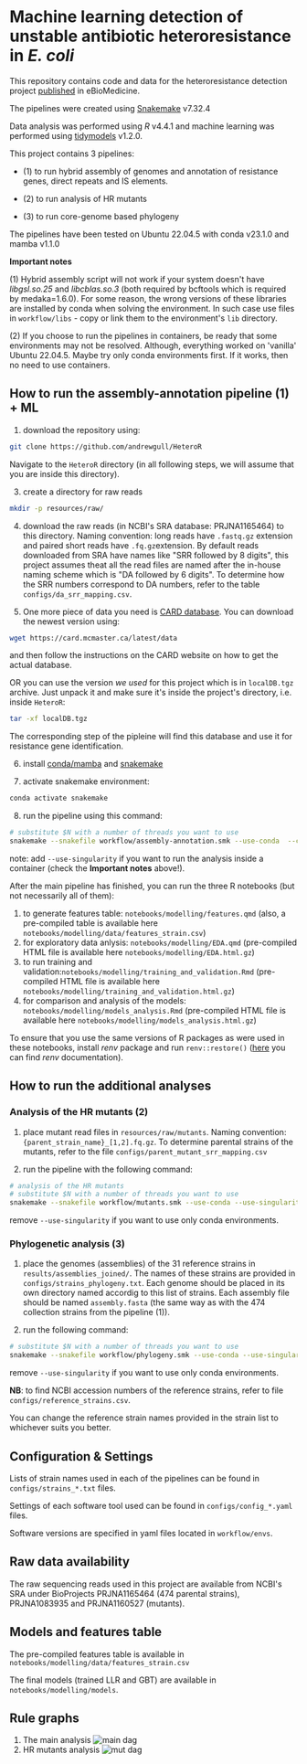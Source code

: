 # Machine learning detection of unstable antibiotic heteroresistance in *E. coli*

This repository contains code and data for the heteroresistance detection project [published](https://www.sciencedirect.com/science/article/pii/S2352396425000623) in eBioMedicine.

The pipelines were created using [Snakemake](https://snakemake.readthedocs.io/en/stable) v7.32.4

Data analysis was performed using *R* v4.4.1 and machine learning was performed using [tidymodels](https://www.tidymodels.org/) v1.2.0.

This project contains 3 pipelines:

- (1) to run hybrid assembly of genomes and annotation of resistance genes, direct repeats and IS elements.

- (2) to run analysis of HR mutants

- (3) to run core-genome based phylogeny

The pipelines have been tested on Ubuntu 22.04.5 with conda v23.1.0 and mamba v1.1.0

**Important notes**

(1) Hybrid assembly script will not work if your system doesn't have *libgsl.so.25* and *libcblas.so.3* (both required by bcftools which is required by medaka=1.6.0).
For some reason, the wrong versions of these libraries are installed by conda when solving the environment. In such case use files in `workflow/libs` - copy or link them to the environment's `lib` directory.

(2) If you choose to run the pipelines in containers, be ready that some environments may not be resolved. Although, everything worked on 'vanilla' Ubuntu 22.04.5. 
Maybe try only conda environments first. If it works, then no need to use containers.

## How to run the assembly-annotation pipeline (1) + ML

1. download the repository using:

```bash
git clone https://github.com/andrewgull/HeteroR
```

Navigate to the `HeteroR` directory (in all following steps, we will assume that you are inside this directory).

3. create a directory for raw reads

```bash
mkdir -p resources/raw/
```

4. download the raw reads (in NCBI's SRA database: PRJNA1165464) to this directory. Naming convention: long reads have `.fastq.gz` extension and paired short reads have `.fq.gz`extension.
By default reads downloaded from SRA have names like "SRR followed by 8 digits", this project assumes theat all the read files are named after the in-house naming scheme which is "DA followed by 6 digits".
To determine how the SRR numbers correspond to DA numbers, refer to the table `configs/da_srr_mapping.csv`.

5. One more piece of data you need is [CARD database](https://card.mcmaster.ca/). You can download the newest version using:

```bash
wget https://card.mcmaster.ca/latest/data
```

and then follow the instructions on the CARD website on how to get the actual database.

OR you can use the version *we used* for this project which is in `localDB.tgz` archive. Just unpack it and make sure it's inside the project's directory, i.e. inside `HeteroR`:

```bash
tar -xf localDB.tgz
```

The corresponding step of the pipleine will find this database and use it for resistance gene identification.

6. install [conda/mamba](https://github.com/conda-forge/miniforge#mambaforge) and [snakemake](https://snakemake.readthedocs.io/en/stable)

7. activate snakemake environment:

```bash
conda activate snakemake
```

8. run the pipeline using this command:

```bash
# substitute $N with a number of threads you want to use
snakemake --snakefile workflow/assembly-annotation.smk --use-conda  --cores $N
```

note: add `--use-singularity` if you want to run the analysis inside a container (check the **Important notes** above!).

After the main pipeline has finished, you can run the three R notebooks (but not necessarily all of them):

1. to generate features table: `notebooks/modelling/features.qmd` (also, a pre-compiled table is available here `notebooks/modelling/data/features_strain.csv`)
2. for exploratory data anlysis: `notebooks/modelling/EDA.qmd` (pre-compiled HTML file is available here `notebooks/modelling/EDA.html.gz`)
3. to run training and validation:`notebooks/modelling/training_and_validation.Rmd` (pre-compiled HTML file is available here `notebooks/modelling/training_and_validation.html.gz`)
4. for comparison and analysis of the models: `notebooks/modelling/models_analysis.Rmd` (pre-compiled HTML file is available here `notebooks/modelling/models_analysis.html.gz`)

To ensure that you use the same versions of R packages as were used in these notebooks, install *renv* package and run `renv::restore()` ([here](https://rstudio.github.io/renv/index.html) you can find *renv* documentation).

## How to run the additional analyses

### Analysis of the HR mutants (2)

1. place mutant read files in `resources/raw/mutants`. Naming convention: `{parent_strain_name}_[1,2].fq.gz`. To determine parental strains of the mutants, refer to the file `configs/parent_mutant_srr_mapping.csv`

2. run the pipeline with the following command:

```bash
# analysis of the HR mutants
# substitute $N with a number of threads you want to use
snakemake --snakefile workflow/mutants.smk --use-conda --use-singularity --cores $N
```

remove `--use-singularity` if you want to use only conda environments.

### Phylogenetic analysis (3)

1. place the genomes (assemblies) of the 31 reference strains in `results/assemblies_joined/`. The names of these strains are provided in `configs/strains_phylogeny.txt`. Each genome should be placed in its own directory named accordig to this list of strains. Each assembly file should be named `assembly.fasta` (the same way as with the 474 collection strains from the pipeline (1)).

2. run the following command:

```bash
# substitute $N with a number of threads you want to use
snakemake --snakefile workflow/phylogeny.smk --use-conda --use-singularity --cores $N
```

remove `--use-singularity` if you want to use only conda environments.

**NB**: to find NCBI accession numbers of the reference strains, refer to file `configs/reference_strains.csv`.

You can change the reference strain names provided in the strain list to whichever suits you better.

## Configuration & Settings

Lists of strain names used in each of the pipelines can be found in `configs/strains_*.txt` files.

Settings of each software tool used can be found in `configs/config_*.yaml` files.

Software versions are specified in yaml files located in `workflow/envs`.

## Raw data availability

The raw sequencing reads used in this project are available from NCBI's SRA under BioProjects PRJNA1165464 (474 parental strains), PRJNA1083935 and PRJNA1160527 (mutants).

## Models and features table

The pre-compiled features table is available in `notebooks/modelling/data/features_strain.csv`

The final models (trained LLR and GBT) are available in `notebooks/modelling/models`.

## Rule graphs

1. The main analysis
![main dag](images/dag.png)
2. HR mutants analysis
![mut dag](images/dag_mutants.png)
